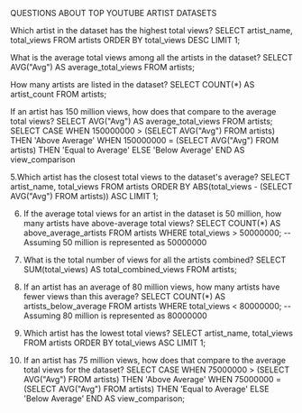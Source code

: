 QUESTIONS ABOUT TOP YOUTUBE ARTIST DATASETS

Which artist in the dataset has the highest total views?
SELECT artist_name, total_views
FROM artists
ORDER BY total_views DESC
LIMIT 1;


What is the average total views among all the artists in the dataset?
SELECT AVG("Avg") AS average_total_views
FROM artists;


How many artists are listed in the dataset?
SELECT COUNT(*) AS artist_count
FROM artists;


If an artist has 150 million views, how does that compare to the average total views?
        SELECT AVG("Avg") AS average_total_views
         FROM artists;
       SELECT
       CASE
        WHEN 150000000 > (SELECT AVG("Avg") FROM artists) THEN 'Above Average'
        WHEN 150000000 = (SELECT AVG("Avg") FROM artists) THEN 'Equal to Average'
        ELSE 'Below Average'
    END AS view_comparison


5.Which artist has the closest total views to the dataset's average?
SELECT artist_name, total_views
FROM artists
ORDER BY ABS(total_views - (SELECT AVG("Avg") FROM artists)) ASC
LIMIT 1;


6.   If the average total views for an artist in the dataset is 50 million, how many artists have above-average total views?
SELECT COUNT(*) AS above_average_artists
FROM artists
WHERE total_views > 50000000; -- Assuming 50 million is represented as 50000000


7.  What is the total number of views for all the artists combined?
SELECT SUM(total_views) AS total_combined_views
FROM artists;


8. If an artist has an average of 80 million views, how many artists have fewer views than this average?
SELECT COUNT(*) AS artists_below_average
FROM artists
WHERE total_views < 80000000; -- Assuming 80 million is represented as 80000000


  9.  Which artist has the lowest total views?
    SELECT artist_name, total_views
    FROM artists
    ORDER BY total_views ASC
     LIMIT 1;


  10.   If an artist has 75 million views, how does that compare to the average total views          for the dataset?
          SELECT
         CASE
        WHEN 75000000 > (SELECT AVG("Avg") FROM artists) THEN 'Above Average'
        WHEN 75000000 = (SELECT AVG("Avg") FROM artists) THEN 'Equal to Average'
        ELSE 'Below Average'
    END AS view_comparison;








































